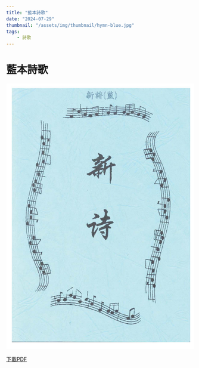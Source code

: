 ```yaml
---
title: "藍本詩歌"
date: "2024-07-29"
thumbnail: "/assets/img/thumbnail/hymn-blue.jpg"
tags:
    - 詩歌
---
```


# 藍本詩歌

<img src="/assets/img/thumbnail/hymn-blue.jpg" alt="藍本詩歌" style="box-shadow: 5px 5px 10px \#888;">

<a href="/assets/docs/hymn-blue.pdf" download="藍本詩歌.pdf">下載PDF</a>

<object data="/assets/docs/hymn-blue.pdf" width="100%" height="1000" type='application/pdf'></object>